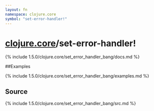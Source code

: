 ```yaml
---
layout: fn
namespace: clojure.core
symbol: "set-error-handler!"
---
```


# [clojure.core](../)/set-error-handler!

{% include 1.5.0/clojure.core/set_error_handler_bang/docs.md %}

##Examples

{% include 1.5.0/clojure.core/set_error_handler_bang/examples.md %}
## Source
{% include 1.5.0/clojure.core/set_error_handler_bang/src.md %}

